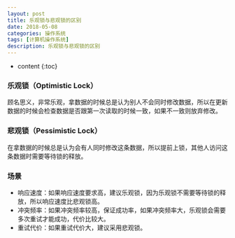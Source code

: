 ```yaml
---
layout: post
title: 乐观锁与悲观锁的区别
date: 2018-05-08
categories: 操作系统
tags: [计算机操作系统]
description: 乐观锁与悲观锁的区别
---
```


* content
{:toc}

### 乐观锁（Optimistic Lock）
顾名思义，非常乐观，拿数据的时候总是认为别人不会同时修改数据，所以在更新数据的时候会检查数据是否跟第一次读取的时候一致，如果不一致则放弃修改。

### 悲观锁（Pessimistic Lock）
在拿数据的时候总是认为会有人同时修改这条数据，所以提前上锁，其他人访问这条数据时需要等待锁的释放。

### 场景
- 响应速度：如果响应速度要求高，建议乐观锁，因为乐观锁不需要等待锁的释放，所以响应速度比悲观锁高。
- 冲突频率：如果冲突频率较高，保证成功率，如果冲突频率大，乐观锁会需要多次重试才能成功，代价比较大。
- 重试代价：如果重试代价大，建议采用悲观锁。
